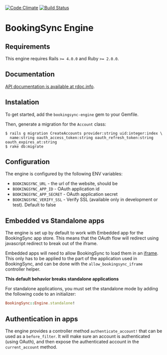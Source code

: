 [![Code Climate](https://codeclimate.com/github/BookingSync/bookingsync-engine.png)](https://codeclimate.com/github/BookingSync/bookingsync-engine)
[![Build Status](https://travis-ci.org/BookingSync/bookingsync-engine.png?branch=master)](https://travis-ci.org/BookingSync/bookingsync-engine)

# BookingSync Engine

## Requirements

This engine requires Rails `>= 4.0.0` and Ruby `>= 2.0.0`.

## Documentation

[API documentation is available at rdoc.info](http://rdoc.info/github/BookingSync/bookingsync-engine/master/frames).

## Instalation

To get started, add the `bookingsync-engine` gem to your Gemfile.

Then, generate a migration for the `Account` class:

```
$ rails g migration CreateAccounts provider:string uid:integer:index \
  name:string oauth_access_token:string oauth_refresh_token:string oauth_expires_at:string
$ rake db:migrate
```

## Configuration

The engine is configured by the following ENV variables:

* `BOOKINGSYNC_URL` - the url of the website, should be
* `BOOKINGSYNC_APP_ID` - OAuth application id
* `BOOKINGSYNC_APP_SECRET` - OAuth application secret
* `BOOKINGSYNC_VERIFY_SSL` - Verify SSL (available only in development or test). Default to false

## Embedded vs Standalone apps

The engine is set up by default to work with Embedded app for the BookingSync
app store. This means that the OAuth flow will redirect using javascript
redirect to break out of the iframe.

Embedded apps will need to allow BookingSync to load them in an
[iframe](https://developer.mozilla.org/en-US/docs/Web/HTML/Element/iframe).
This only has to be applied to the part of the application used in BookingSync,
and can be done with the `allow_bookingsync_iframe` controller helper.

**This default behavior breaks standalone applications**

For standalone applications, you must set the standalone mode by adding
the following code to an initializer:

```ruby
BookingSync::Engine.standalone!
```

## Authentication in apps

The engine provides a controller method `authenticate_account!` that can be
used as a `before_filter`. It will make sure an account is authenticated
(using OAuth), and then expose the authenticated account in the
`current_account` method.
